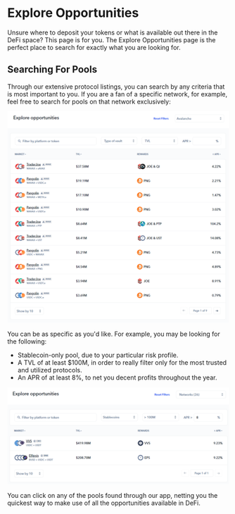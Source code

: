 # Explore Opportunities

Unsure where to deposit your tokens or what is available out there in the DeFi space? This page is for you. The Explore Opportunities page is the perfect place to search for exactly what you are looking for.

## Searching For Pools

Through our extensive protocol listings, you can search by any criteria that is most important to you. If you are a fan of a specific network, for example, feel free to search for pools on that network exclusively:

![Avalanche Pools, Sorted By TVL](<../../.gitbook/assets/image (11).png>)

You can be as specific as you'd like. For example, you may be looking for the following:

* Stablecoin-only pool, due to your particular risk profile.
* A TVL of at least $100M, in order to really filter only for the most trusted and utilized protocols.
* An APR of at least 8%, to net you decent profits throughout the year.

![Stablecoin Pools w/ $100M+ TVL & 8%+ APR](<../../.gitbook/assets/image (17).png>)

You can click on any of the pools found through our app, netting you the quickest way to make use of all the opportunities available in DeFi.
